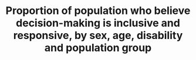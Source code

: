 ---
data_non_statistical: true
goal_meta_link: http://unstats.un.org/sdgs/files/metadata-compilation/Metadata-Goal-16.pdf
goal_meta_link_page: 28
graph: null
graph_status_notes: unk
graph_title: Proportion of population who believe decision-making is inclusive and
  responsive, by sex, age, disability and population group
graph_type: null
graph_type_description: null
has_metadata: false
indicator: 16.7.2
indicator_name: Proportion of population who believe decision-making is inclusive
  and responsive, by sex, age, disability and population group
indicator_sort_order: 16.07.02
indicator_variable: null
layout: indicator
permalink: /16-7-2/
published: true
reporting_status: notstarted
sdg_goal: 16
source_active_1: true
source_notes_1: null
source_title_1: null
target: Ensure responsive, inclusive, participatory and representative decision-making
  at all levels.
target_id: '16.7'
title: Proportion of population who believe decision-making is inclusive and responsive,
  by sex, age, disability and population group
un_custodial_agency: UNDP
un_designated_tier: '3'
variable_description: null
variable_notes: null
---